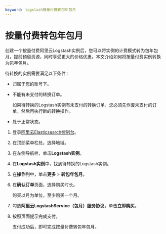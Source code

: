 ```yaml
---
keyword: logstash按量付费转包年包月
---
```


# 按量付费转包年包月

创建一个按量付费阿里云Logstash实例后，您可以将实例的计费模式转为包年包月，提前预留资源，同时享受更大的价格优惠。本文介绍如何将按量付费实例转换为包年包月。

待转换的实例需要满足以下条件：

-   归属于您的账号下。
-   不能有未支付的转换订单。

    如果待转换的Logstash实例有未支付的转换订单，您必须先作废未支付的订单，然后再执行新的转换操作。

-   处于正常状态。

1.  登录[阿里云Elasticsearch控制台](https://elasticsearch.console.aliyun.com/#/home)。

2.  在顶部菜单栏处，选择地域。

3.  在左侧导航栏，单击**Logstash实例**。

4.  在**Logstash实例**中，找到待转换的Logstash实例。

5.  在**操作**列中，单击**更多** \> **转包年包月**。

6.  在**确认订单**页面，选择购买时长。

    购买以月为单位，至少购买一个月。

7.  勾选**阿里云LogstashService（包月）服务协议**，单击**立即购买**。

8.  按照页面提示完成支付。

    支付成功后，即可完成按量付费转包年包月。


